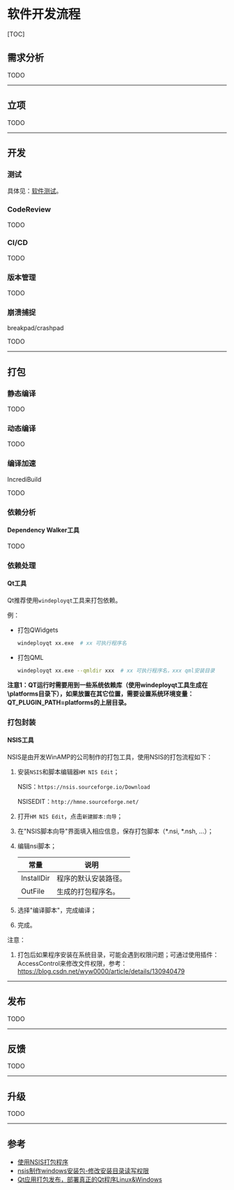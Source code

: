 # 软件开发流程

[TOC]



## 需求分析

TODO

---



## 立项

TODO

---



## 开发

### 测试

具体见：[软件测试](software_test.md)。

### CodeReview

TODO

### CI/CD

TODO

### 版本管理

TODO

### 崩溃捕捉

breakpad/crashpad

TODO

---



## 打包

### 静态编译

TODO

### 动态编译

TODO

### 编译加速

IncrediBuild

TODO

### 依赖分析

#### Dependency Walker工具

TODO

### 依赖处理

#### Qt工具

Qt推荐使用`windeployqt`工具来打包依赖。

例：

- 打包QWidgets

  ```sh
  windeployqt xx.exe  # xx 可执行程序名
  ```

- 打包QML

  ```sh
  windeployqt xx.exe --qmldir xxx  # xx 可执行程序名，xxx qml安装目录
  ```

**注意1：QT运行时需要用到一些系统依赖库（使用windeployqt工具生成在\platforms目录下），如果放置在其它位置，需要设置系统环境变量：QT_PLUGIN_PATH=platforms的上层目录。**

### 打包封装

#### NSIS工具

NSIS是由开发WinAMP的公司制作的打包工具，使用NSIS的打包流程如下：

1. 安装`NSIS`和脚本编辑器`HM NIS Edit`；

   NSIS：`https://nsis.sourceforge.io/Download`

   NSISEDIT：`http://hmne.sourceforge.net/`

2. 打开`HM NIS Edit`，点击`新建脚本:向导`；

3. 在"NSIS脚本向导"界面填入相应信息，保存打包脚本（*.nsi, *.nsh, ...）；

4. 编辑nsi脚本；

   | 常量       | 说明                 |
   | ---------- | -------------------- |
   | InstallDir | 程序的默认安装路径。 |
   | OutFile    | 生成的打包程序名。   |

5. 选择"编译脚本"，完成编译；

6. 完成。

注意：

1. 打包后如果程序安装在系统目录，可能会遇到权限问题；可通过使用插件：AccessControl来修改文件权限，参考：https://blog.csdn.net/wyw0000/article/details/130940479

---



## 发布

TODO

---



## 反馈

TODO

---



## 升级

TODO

---



## 参考

- [使用NSIS打包程序](https://zhuanlan.zhihu.com/p/144079072)
- [nsis制作windows安装包-修改安装目录读写权限](https://blog.csdn.net/wyw0000/article/details/130940479)
- [Qt应用打包发布，部署真正的Qt程序Linux&Windows](https://www.jianshu.com/p/3822addbf096?u_atoken=3ea4540e-7e56-4434-bdda-ffee6a13bbde&u_asession=01lfkJPHmquz4yWlkrJd9RnR-xPkMeq3-6wI7EMOK_uq-FTwafr4pFbNDg5sB2mGNeX0KNBwm7Lovlpxjd_P_q4JsKWYrT3W_NKPr8w6oU7K_BD-OyU7upKs7s6-2fKDBqK1h9zIJGqUc2hCV04v6XLWBkFo3NEHBv0PZUm6pbxQU&u_asig=05QQGENPHj3y0qRSj9RI0Xfq1nJH53GHjAkSXx36L4i7-BoQ3D9UPwSEMRh9ZcrIMc4ruywSmutjBQCF-LRWlJeKogHYT_JOCqt9Ta9vk-PylooRqt7VSOrtNH7qyFrp3T_VEGbYZ2rlDw4P411cQEfZnrQk8hQVX_5xsVJeWXpjH9JS7q8ZD7Xtz2Ly-b0kmuyAKRFSVJkkdwVUnyHAIJzfllwJ0JjoKeTFJQi4ILT2hm_Kqn1m0z57U51OSiJyvxn3URtWYq5VQe2s5Xl6Zn2u3h9VXwMyh6PgyDIVSG1W86WMJNItsIFfq0VbYDx1m-GVjuvW8Mbnw36tryIj0GRs1up2ljDTFMirZ8nF_FO7KA0a_HbABeZOL0rfsv7BP8mWspDxyAEEo4kbsryBKb9Q&u_aref=bshiuf1dzl%2BMf%2Bb7xX10dMDL2zA%3D)
